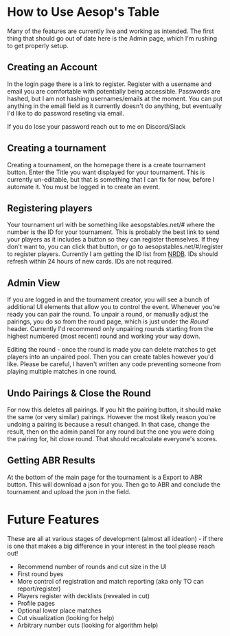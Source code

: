 # How to Use Aesop's Table

Many of the features are currently live and working as intended. The first thing that should go out of date here is the Admin page, which I'm rushing to get properly setup.

## Creating an Account
In the login page there is a link to register. Register with a username and email you are comfortable with potentially being accessible. Passwords are hashed, but I am not hashing usernames/emails at the moment. You can put anything in the email field as it currently doesn't do anything, but eventually I'd like to do password reseting via email.

If you do lose your password reach out to me on Discord/Slack

## Creating a tournament
Creating a tournament, on the homepage there is a create tournament button. Enter the Title you want displayed for your tournament. This is currently un-editable, but that is something that I can fix for now, before I automate it. You must be logged in to create an event.

## Registering players
Your tournament url with be something like aesopstables.net/# where the number is the ID for your tournament. This is probably the best link to send your players as it includes a button so they can register themselves. If they don't want to, you can click that button, or go to aesopstables.net/#/register to register players. Currently I am getting the ID list from [NRDB](https://netrunnerdb.com/). IDs should refresh within 24 hours of new cards. IDs are not required.


## Admin View
If you are logged in and the tournament creator, you will see a bunch of additional UI elements that allow you to control the event. Whenever you're ready you can pair the round. To unpair a round, or manually adjust the pairings, you do so from the round page, which is just under the *Round* header. Currently I'd recommend only unpairing rounds starting from the highest numbered (most recent) round and working your way down.

Editing the round - once the round is made you can delete matches to get players into an unpaired pool. Then you can create tables however you'd like. Please be careful, I haven't written any code preventing someone from playing multiple matches in one round.

## Undo Pairings & Close the Round
For now this deletes all pairings. If you hit the pairing button, it should make the same (or very similar) pairings. However the most likely reason you're undoing a pairing is because a result changed. In that case, change the result, then on the admin panel for any round but the one you were doing the pairing for, hit close round. That should recalculate everyone's scores.

## Getting ABR Results
At the bottom of the main page for the tournament is a Export to ABR button. This will download a json for you. Then go to ABR and conclude the tournament and upload the json in the field.

# Future Features

These are all at various stages of development (almost all ideation) - if there is one that makes a big difference in your interest in the tool please reach out!

- Recommend number of rounds and cut size in the UI
- First round byes
- More control of registration and match reporting (aka only TO can report/register)
- Players register with decklists (revealed in cut)
- Profile pages
- Optional lower place matches
- Cut visualization (looking for help)
- Arbitrary number cuts (looking for algorithm help)